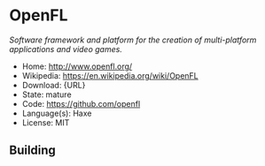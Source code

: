 # OpenFL

_Software framework and platform for the creation of multi-platform applications and video games._

- Home: http://www.openfl.org/
- Wikipedia: https://en.wikipedia.org/wiki/OpenFL
- Download: {URL}
- State: mature
- Code: https://github.com/openfl
- Language(s): Haxe
- License: MIT

## Building


